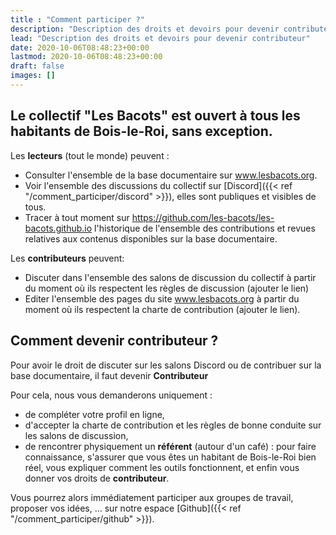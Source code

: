 ```yaml
---
title : "Comment participer ?"
description: "Description des droits et devoirs pour devenir contributeur"
lead: "Description des droits et devoirs pour devenir contributeur"
date: 2020-10-06T08:48:23+00:00
lastmod: 2020-10-06T08:48:23+00:00
draft: false
images: []
---
```


## Le collectif "Les Bacots" est ouvert à tous les habitants de Bois-le-Roi, sans exception. ##

Les **lecteurs** (tout le monde) peuvent :
- Consulter l'ensemble de la base documentaire sur www.lesbacots.org.
- Voir l'ensemble des discussions du collectif sur [Discord]({{< ref "/comment_participer/discord" >}}), elles sont publiques et visibles de tous.
- Tracer à tout moment sur https://github.com/les-bacots/les-bacots.github.io l'historique de l'ensemble des contributions et revues relatives aux contenus disponibles sur la base documentaire.

Les **contributeurs** peuvent:
- Discuter dans l'ensemble des salons de discussion du collectif à partir du moment où ils respectent les règles de discussion (ajouter le lien)
- Editer l'ensemble des pages du site www.lesbacots.org à partir du moment où ils respectent la charte de contribution (ajouter le lien).

## Comment devenir contributeur ?
Pour avoir le droit de discuter sur les salons Discord ou de contribuer sur la base documentaire, il faut devenir **Contributeur**

Pour cela, nous vous demanderons uniquement :
- de compléter votre profil en ligne,
- d'accepter la charte de contribution et les règles de bonne conduite sur les salons de discussion,
- de rencontrer physiquement un **référent** (autour d'un café) : pour faire connaissance, s'assurer que vous êtes un habitant de Bois-le-Roi bien réel, vous expliquer comment  les outils fonctionnent, et enfin vous donner vos droits de **contributeur**.

Vous pourrez alors immédiatement participer aux groupes de travail, proposer vos idées, ... sur notre espace [Github]({{< ref "/comment_participer/github" >}}).
